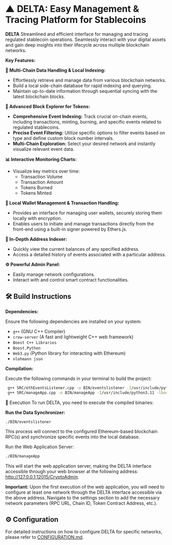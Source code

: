 # ▲ DELTA: Easy Management & Tracing Platform for Stablecoins

**DELTA**  Streamlined and efficient interface for managing and tracing regulated stablecoin operations. Seamlessly interact with your digital assets and gain deep insights into their lifecycle across multiple blockchain networks.

**Key Features:**

**🔗 Multi-Chain Data Handling & Local Indexing:**

* Effortlessly retrieve and manage data from various blockchain networks.
* Build a local side-chain database for rapid indexing and querying.
* Maintain up-to-date information through sequential syncing with the latest blockchain blocks.

**🔎 Advanced Block Explorer for Tokens:**

* **Comprehensive Event Indexing:** Track crucial on-chain events, including transactions, minting, burning, and specific events related to regulated stablecoins.
* **Precise Event Filtering:** Utilize specific options to filter events based on type and define custom block number intervals.
* **Multi-Chain Exploration:** Select your desired network and instantly visualize relevant event data.

**📊 Interactive Monitoring Charts:**

* Visualize key metrics over time:
    * Transaction Volume
    * Transaction Amount
    * Tokens Burned
    * Tokens Minted
      
**🔑 Local Wallet Management & Transaction Handling:**

* Provides an interface for managing user wallets, securely storing them locally with encryption.
* Enables users to initiate and manage transactions directly from the front-end using a built-in signer powered by Ethers.js.

**👤 In-Depth Address Indexer:**

* Quickly view the current balances of any specified address.
* Access a detailed history of events associated with a particular address.

**⚙️ Powerful Admin Panel:**

* Easily manage network configurations.
* Interact with and control smart contract functionalities.

## 🛠️ Build Instructions

**Dependencies:**

Ensure the following dependencies are installed on your system:

* `g++` (GNU C++ Compiler)
* `crow-server` (A fast and lightweight C++ web framework)
* `Boost C++ Libraries`
* `Boost.Python`
* `Web3.py` (Python library for interacting with Ethereum)
* `nlohmann json` 

**Compilation:**

Execute the following commands in your terminal to build the project:

 
```bash
 g++ SRC/ethEventsListener.cpp -o BIN/eventslistener -I/usr/include/python3.11 -lboost_python311 -lpython3.11 -std=c++17
 g++ SRC/manageApp.cpp -o BIN/manageApp -I/usr/include/python3.11 -lboost_python311 -lpython3.11 -std=c++17

```

🚀 Execution
To run DELTA, you need to execute the compiled binaries:

**Run the Data Synchronizer:**

```bash
./BIN/eventslistener

```

This process will connect to the configured Ethereum-based blockchain RPC(s) and synchronize specific events into the local database.

Run the Web Application Server:

```bash
./BIN/manageApp

```

This will start the web application server, making the DELTA interface accessible through your web browser at the following address: http://127.0.0.1:12015/CryptoAdmin.

**Important:** Upon the first execution of the web application, you will need to configure at least one network through the DELTA interface accessible via the above address. Navigate to the settings section to add the necessary network parameters (RPC URL, Chain ID, Token Contract Address, etc.).


## ⚙️ Configuration

For detailed instructions on how to configure DELTA for specific networks, please refer to [CONFIGURATION.md](CONFIGURATION.md).
